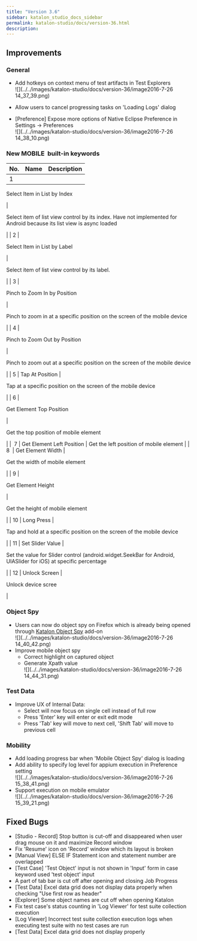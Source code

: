 ```yaml
---
title: "Version 3.6" 
sidebar: katalon_studio_docs_sidebar
permalink: katalon-studio/docs/version-36.html 
description: 
---
```

Improvements
------------

### General

*   Add hotkeys on context menu of test artifacts in Test Explorers  
    ![](../../images/katalon-studio/docs/version-36/image2016-7-26 14_37_39.png)  
      
    
*   Allow users to cancel progressing tasks on 'Loading Logs' dialog
*   \[Preference\] Expose more options of Native Eclipse Preference in Settings -> Preferences  
    ![](../../images/katalon-studio/docs/version-36/image2016-7-26 14_38_10.png)

### New MOBILE  built-in keywords

| No. | Name | Description |
| --- | --- | --- |
| 1 | 
Select Item in List by Index

 | 

Select item of list view control by its index. Have not implemented for Android because its list view is async loaded

 |
| 2 | 

Select Item in List by Label

 | 

Select item of list view control by its label.

 |
| 3 | 

Pinch to Zoom In by Position

 | 

Pinch to zoom in at a specific position on the screen of the mobile device

 |
| 4 | 

Pinch to Zoom Out by Position

 | 

Pinch to zoom out at a specific position on the screen of the mobile device

 |
| 5 | Tap At Position | 

Tap at a specific position on the screen of the mobile device

 |
| 6 | 

Get Element Top Position

 | 

Get the top position of mobile element

 |
|  7 | Get Element Left Position | Get the left position of mobile element |
| 8  | Get Element Width | 

Get the width of mobile element

 |
| 9 | 

Get Element Height

 | 

Get the height of mobile element

 |
| 10 | Long Press | 

Tap and hold at a specific position on the screen of the mobile device

 |
| 11 | Set Slider Value | 

Set the value for Slider control (android.widget.SeekBar for Android, UIASlider for iOS) at specific percentage

 |
| 12 | Unlock Screen | 

Unlock device scree

 |

### Object Spy

*   Users can now do object spy on Firefox which is already being opened through [Katalon Object Spy](https://addons.mozilla.org/en-US/firefox/addon/katalon-object-spy/?src=api) add-on  
    ![](../../images/katalon-studio/docs/version-36/image2016-7-26 14_40_42.png)
*   Improve mobile object spy
    *   Correct highlight on captured object
    *   Generate Xpath value  
        ![](../../images/katalon-studio/docs/version-36/image2016-7-26 14_44_31.png)

### Test Data

*   Improve UX of Internal Data:  
    *   Select will now focus on single cell instead of full row
    *   Press 'Enter' key will enter or exit edit mode
    *   Press 'Tab' key will move to next cell, 'Shift Tab' will move to previous cell

### Mobility

*   Add loading progress bar when 'Mobile Object Spy' dialog is loading
*   Add ability to specify log level for appium execution in Preference setting  
    ![](../../images/katalon-studio/docs/version-36/image2016-7-26 15_38_41.png)
*   Support execution on mobile emulator  
    ![](../../images/katalon-studio/docs/version-36/image2016-7-26 15_39_21.png)

Fixed Bugs
----------

*   \[Studio - Record\] Stop button is cut-off and disappeared when user drag mouse on it and maximize Record window
*   Fix 'Resume' icon on 'Record' window which its layout is broken
*   \[Manual View\] ELSE IF Statement icon and statement number are overlapped
*   \[Test Case\] 'Test Object' input is not shown in 'Input' form in case keyword used 'test object' input
*   A part of tab bar is cut off after opening and closing Job Progress
*   \[Test Data\] Excel data grid does not display data properly when checking "Use first row as header"
*   \[Explorer\] Some object names are cut off when opening Katalon
*   Fix test case's status counting in 'Log Viewer' for test suite collection execution
*   \[Log Viewer\] Incorrect test suite collection execution logs when executing test suite with no test cases are run
*   \[Test Data\] Excel data grid does not display properly